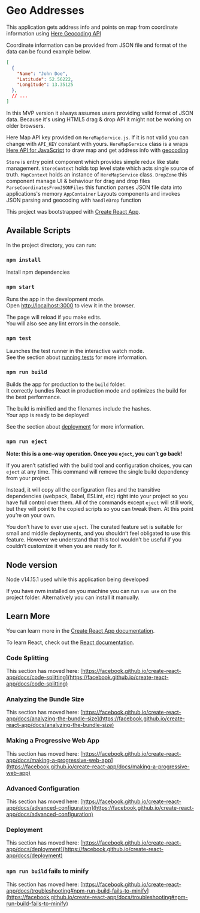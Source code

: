 # Geo Addresses

This application gets address info and points on map from coordinate information using [Here Geocoding API](https://developer.here.com/products/geocoding-and-search)

Coordinate information can be provided from JSON file and format of the data can be found example below.

```JSON
[
  {
    "Name": "John Doe",
    "Latitude": 52.56222,
    "Longitude": 13.35125
  },
  // ...
]
```

In this MVP version it always assumes users providing valid format of JSON data. Because it's using HTML5 drag & drop API it might not be working on older browsers.

Here Map API key provided on `HereMapService.js`. If it is not valid you can change with `API_KEY` constant with yours. `HereMapService` class is a wraps [Here API for JavaScript](https://developer.here.com/documentation/maps/3.1.20.0/dev_guide/index.html) to draw map and get address info with [geocoding](https://developer.here.com/documentation/maps/3.1.20.0/dev_guide/topics/geocoding.html)

`Store` is entry point component which provides simple redux like state management.
`StoreContext` holds top level state which acts single source of truth.
`MapContext` holds an instance of `HereMapService` class.
`DropZone` this component manage UI & behaviour for drag and drop files
`ParseCoordinatesFromJSONFiles` this function parses JSON file data into applications's memory
`AppContainer` Layouts components and invokes JSON parsing and geocoding with `handleDrop` function

This project was bootstrapped with [Create React App](https://github.com/facebook/create-react-app).

## Available Scripts

In the project directory, you can run:

### `npm install`

Install npm dependencies
### `npm start`

Runs the app in the development mode.\
Open [http://localhost:3000](http://localhost:3000) to view it in the browser.

The page will reload if you make edits.\
You will also see any lint errors in the console.

### `npm test`

Launches the test runner in the interactive watch mode.\
See the section about [running tests](https://facebook.github.io/create-react-app/docs/running-tests) for more information.

### `npm run build`

Builds the app for production to the `build` folder.\
It correctly bundles React in production mode and optimizes the build for the best performance.

The build is minified and the filenames include the hashes.\
Your app is ready to be deployed!

See the section about [deployment](https://facebook.github.io/create-react-app/docs/deployment) for more information.

### `npm run eject`

**Note: this is a one-way operation. Once you `eject`, you can’t go back!**

If you aren’t satisfied with the build tool and configuration choices, you can `eject` at any time. This command will remove the single build dependency from your project.

Instead, it will copy all the configuration files and the transitive dependencies (webpack, Babel, ESLint, etc) right into your project so you have full control over them. All of the commands except `eject` will still work, but they will point to the copied scripts so you can tweak them. At this point you’re on your own.

You don’t have to ever use `eject`. The curated feature set is suitable for small and middle deployments, and you shouldn’t feel obligated to use this feature. However we understand that this tool wouldn’t be useful if you couldn’t customize it when you are ready for it.

## Node version
Node v14.15.1 used while this application being developed

If you have nvm installed on you machine you can run `nvm use` on the project folder. Alternatively you can install it manually.

## Learn More

You can learn more in the [Create React App documentation](https://facebook.github.io/create-react-app/docs/getting-started).

To learn React, check out the [React documentation](https://reactjs.org/).

### Code Splitting

This section has moved here: [https://facebook.github.io/create-react-app/docs/code-splitting](https://facebook.github.io/create-react-app/docs/code-splitting)

### Analyzing the Bundle Size

This section has moved here: [https://facebook.github.io/create-react-app/docs/analyzing-the-bundle-size](https://facebook.github.io/create-react-app/docs/analyzing-the-bundle-size)

### Making a Progressive Web App

This section has moved here: [https://facebook.github.io/create-react-app/docs/making-a-progressive-web-app](https://facebook.github.io/create-react-app/docs/making-a-progressive-web-app)

### Advanced Configuration

This section has moved here: [https://facebook.github.io/create-react-app/docs/advanced-configuration](https://facebook.github.io/create-react-app/docs/advanced-configuration)

### Deployment

This section has moved here: [https://facebook.github.io/create-react-app/docs/deployment](https://facebook.github.io/create-react-app/docs/deployment)

### `npm run build` fails to minify

This section has moved here: [https://facebook.github.io/create-react-app/docs/troubleshooting#npm-run-build-fails-to-minify](https://facebook.github.io/create-react-app/docs/troubleshooting#npm-run-build-fails-to-minify)
